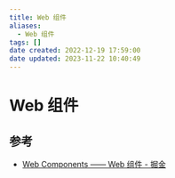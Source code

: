 ```yaml
---
title: Web 组件
aliases:
  - Web 组件
tags: []
date created: 2022-12-19 17:59:00
date updated: 2023-11-22 10:40:49
---
```


# Web 组件

## 参考

- [Web Components —— Web 组件 - 掘金](https://juejin.cn/post/7048909361062051876)

